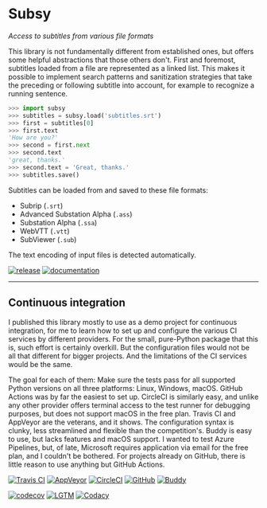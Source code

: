 ﻿# Subsy
*Access to subtitles from various file formats*

This library is not fundamentally different from established ones, but
offers some helpful abstractions that those others don't. First and
foremost, subtitles loaded from a file are represented as a linked list.
This makes it possible to implement search patterns and sanitization
strategies that take the preceding or following subtitle into account,
for example to recognize a running sentence.

```python
>>> import subsy
>>> subtitles = subsy.load('subtitles.srt')
>>> first = subtitles[0]
>>> first.text
'How are you?'
>>> second = first.next
>>> second.text
'great, thanks.'
>>> second.text = 'Great, thanks.'
>>> subtitles.save()
```

Subtitles can be loaded from and saved to these file formats:
* Subrip (`.srt`)
* Advanced Substation Alpha (`.ass`)
* Substation Alpha (`.ssa`)
* WebVTT (`.vtt`)
* SubViewer (`.sub`)

The text encoding of input files is detected automatically.

[![release](
    https://img.shields.io/pypi/v/subsy.svg?label=release)](
    https://pypi.python.org/pypi/subsy)
[![documentation](
    https://readthedocs.org/projects/subsy/badge/?version=latest)](
    https://subsy.readthedocs.io/en/latest)


----


## Continuous integration

I published this library mostly to use as a demo project for continuous
integration, for me to learn how to set up and configure the various CI
services by different providers. For the small, pure-Python package that
this is, such effort is certainly overkill. But the configuration files
would not be all that different for bigger projects. And the limitations
of the CI services would be the same.

The goal for each of them: Make sure the tests pass for all supported
Python versions on all three platforms: Linux, Windows, macOS. GitHub
Actions was by far the easiest to set up. CircleCI is similarly easy,
and unlike any other provider offers terminal access to the test runner
for debugging purposes, but does not support macOS in the free plan.
Travis CI and AppVeyor are the veterans, and it shows. The configuration
syntax is clunky, less streamlined and flexible than the competition's.
Buddy is easy to use, but lacks features and macOS support. I wanted to
test Azure Pipelines, but, of late, Microsoft requires application via
email for the free plan, and I couldn't be bothered. For projects
already on GitHub, there is little reason to use anything but GitHub
Actions.

[![Travis CI](
    https://img.shields.io/travis/john-hen/Subsy?label=TravisCI)](
    https://app.travis-ci.com/john-hen/Subsy)
[![AppVeyor](
    https://img.shields.io/appveyor/build/john-hennig/Subsy?label=AppVeyor)](
    https://ci.appveyor.com/project/john-hennig/subsy)
[![CircleCI](
    https://img.shields.io/circleci/build/github/john-hen/Subsy?label=CircleCI)](
    https://circleci.com/gh/john-hen/Subsy)
[![GitHub](
    https://img.shields.io/github/workflow/status/john-hen/Subsy/Test%20commit?label=GitHub)](
    https://github.com/john-hen/Subsy/actions/workflows/test_commit.yml)
[![Buddy](
    https://app.buddy.works/jhen/subsy/pipelines/pipeline/351696/badge.svg?token=09080438c2a13e8c074ec45e5dc023682ae8c8e825ef8b6e8616aa8ee8ab2dfe)](
    https://app.buddy.works/jhen/subsy/pipelines/pipeline/351696)

[![codecov](
    https://codecov.io/gh/john-hen/Subsy/branch/main/graph/badge.svg?token=V5B66MCAFF)](
    https://codecov.io/gh/john-hen/Subsy)
[![LGTM](
    https://img.shields.io/lgtm/grade/python/github/john-hen/Subsy?label=LGTM)](
    https://lgtm.com/projects/g/john-hen/Subsy)
[![Codacy](
    https://img.shields.io/codacy/grade/271baf9c33714b88bcf95e915532a692?label=Codacy)](
    https://www.codacy.com/gh/john-hen/Subsy)
